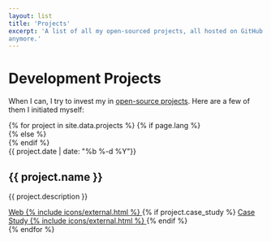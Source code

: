 ```yaml
---
layout: list
title: 'Projects'
excerpt: 'A list of all my open-sourced projects, all hosted on GitHub. Fair warning: some of them are not maintained
anymore.'
---
```


<h1>Development Projects</h1>

When I can, I try to invest my in <a class="link link--special" href="{{ site.github }}">open-source projects</a>. Here are a few of them I initiated myself:

<section class="articles-list">
    {% for project in site.data.projects %}
        {% if page.lang %}
            <article class="article" lang="{{ page.lang }}">
        {% else %}
            <article class="article" lang="en">
        {% endif %}
                <div class="article__item">
                    <time class="article__time" datetime="{{ project.date }}">{{ project.date | date: "%b %-d %Y"}}</time>
                    <h2 class="article__subtitle">{{ project.name }}</h2>
                    <p class="article__description">{{ project.description }}</p>
                    <div class="article__links">
                        <a class="btn btn--fill" href="{{ project.web }}" target="_blank" rel="noopener">
                            <span class="btn__text">Web</span>
                            {% include icons/external.html %}
                        </a>
                        {% if project.case_study %}
                            <a class="btn btn--fill" href="{{ project.url }}" target="_blank" rel="noopener">
                                <span class="btn__text">Case Study</span>
                                {% include icons/external.html %}
                            </a>
                        {% endif %}
                    </div>
                </div>
            </article>
    {% endfor %}
</section>
